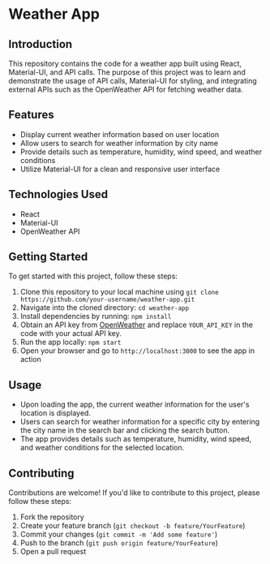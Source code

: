 # Weather App

## Introduction

This repository contains the code for a weather app built using React, Material-UI, and API calls. The purpose of this project was to learn and demonstrate the usage of API calls, Material-UI for styling, and integrating external APIs such as the OpenWeather API for fetching weather data.

## Features

- Display current weather information based on user location
- Allow users to search for weather information by city name
- Provide details such as temperature, humidity, wind speed, and weather conditions
- Utilize Material-UI for a clean and responsive user interface

## Technologies Used

- React
- Material-UI
- OpenWeather API

## Getting Started

To get started with this project, follow these steps:

1. Clone this repository to your local machine using `git clone https://github.com/your-username/weather-app.git`
2. Navigate into the cloned directory: `cd weather-app`
3. Install dependencies by running: `npm install`
4. Obtain an API key from [OpenWeather](https://openweathermap.org/api) and replace `YOUR_API_KEY` in the code with your actual API key.
5. Run the app locally: `npm start`
6. Open your browser and go to `http://localhost:3000` to see the app in action
## Usage

- Upon loading the app, the current weather information for the user's location is displayed.
- Users can search for weather information for a specific city by entering the city name in the search bar and clicking the search button.
- The app provides details such as temperature, humidity, wind speed, and weather conditions for the selected location.

## Contributing

Contributions are welcome! If you'd like to contribute to this project, please follow these steps:

1. Fork the repository
2. Create your feature branch (`git checkout -b feature/YourFeature`)
3. Commit your changes (`git commit -m 'Add some feature'`)
4. Push to the branch (`git push origin feature/YourFeature`)
5. Open a pull request

